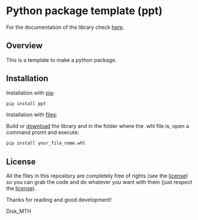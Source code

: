 # Python package template (ppt)



For the documentation of the library check [here](https://github.com/Disk-MTH/Python-package-template/blob/master/diskmth/README.md).


## Overview

This is a template to make a python package.

## Installation

Installation with [pip](https://pypi.org/project/pip/):
```bash
pip install ppt
```
Installation with [files](https://github.com/Disk-MTH/Python-package-template/releases):

Build or [download](https://github.com/Disk-MTH/Python-package-template/releases) the library and in the folder where the .whl file is, open a command promt and execute:
```bash
pip install your_file_name.whl
```


## License

All the files in this repository are completely free of rights (see the  [license](https://github.com/Disk-MTH/Python-package-template/blob/master/license.txt)) so you can grab the code and do whatever you want with them (just respect the  [license](https://github.com/Disk-MTH/Python-package-template/blob/master/license.txt)).

Thanks for reading and good development!

Disk_MTH